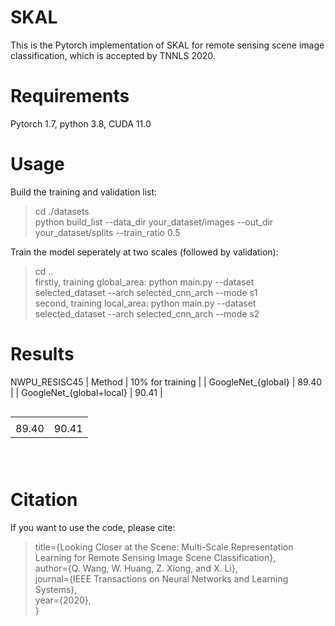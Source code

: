 # SKAL
This is the Pytorch implementation of SKAL for remote sensing scene image classification, which is accepted by TNNLS 2020.

# Requirements
Pytorch 1.7, python 3.8, CUDA 11.0  

# Usage
Build the training and validation list:
> cd ./datasets  
> python build_list  --data_dir your_dataset/images  --out_dir your_dataset/splits  --train_ratio 0.5  

Train the model seperately at two scales (followed by validation):  
> cd ..  
> firstly, training global_area: python main.py  --dataset selected_dataset  --arch selected_cnn_arch  --mode s1  
> second, training local_area:   python main.py  --dataset selected_dataset  --arch selected_cnn_arch  --mode s2  

# Results
NWPU_RESISC45
|  Method                   | 10% for training |
| GoogleNet_{global}        |      89.40     |
| GoogleNet_{global+local}  | 90.41          |

<table border="0.5px" align="left" bordercolor="black" width="80%" height="100px">
    <tr align="center">
        <td></td>
        <td></td>
    </tr>
    <tr align="center">
        <td>89.40</td>
        <td>90.41</td>
    </tr>
</table>  

# Citation
If you want to use the code, please cite: 
> title={Looking Closer at the Scene: Multi-Scale Representation Learning for Remote Sensing Image Scene Classification},  
> author={Q. Wang, W. Huang, Z. Xiong, and X. Li},  
> journal={IEEE Transactions on Neural Networks and Learning Systems},  
> year={2020},  
> }
